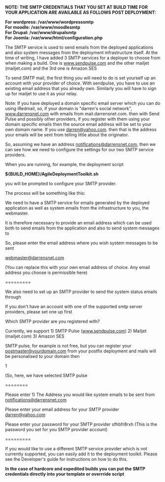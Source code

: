 **NOTE: THE SMTP CREDENTIALS THAT YOU SET AT BUILD TIME FOR YOUR APPLICATION ARE AVAILABLE AS FOLLOWS POST DEPLOYMENT:**  

**For wordpress: /var/www/wordpresssmtp**  
**For moodle: /var/www/moodlesmtp**  
**For Drupal: /var/www/drupalsmtp**  
**For Joomla: /var/www/html/configuration.php**  

The SMTP service is used to send emails from the deployed applications and also system messages from the deployment infrastructure itself. 
At the time of writing, I have added 3 SMTP services for a deployer to choose from when making a build. One is www.sendpulse.com and the other mailjet (mailjet.com) and the 3rd one is Amazon SES

To send SMTP mail, the first thing you will need to do is set yourself up an account with your provider of choice. With sendpulse, you have to use an existing email address that you already own. Similarly you will have to sign up for mailjet to use it as your relay. 

Note: If you have deployed a domain specific email server which you can do using iRedmail, so, if your domain is "darren's social network", www.darrensnet.com with emails from mail.darrensnet.com. then with Send Pulse and possibly other providers, if you register with them using your domain specific emails then the source email address will be set to your own domain name. If you use darren@yahoo.com. then that is the address your emails will be sent from telling little about the originator.

So, assuming we have an address notifications@darrensnet.com, then we can see how we need to configure the settings for our two SMTP service providers.

When you are running, for example, the deployment script

**${BUILD_HOME}/AgileDeploymentToolkit.sh** 

you will be prompted to configure your SMTP provider.

The process will be something like this:

We need to have a SMTP service for emails generated by the deployed application as well as system emails from the infrastructure to you, the webmaster.

It is therefore necessary to provide an email address which can be used both to send emails from the application and also to send system messages to

So, please enter the email address where you wish system messages to be sent

webmaster@darrensnet.com 

(You can replace this with your own email address of choice. Any email address you choose is permissible here)

=========

We also need to set up an SMTP provider to send the system status emails through

If you don't have an account with one of the supported smtp server providers, please set one up first

Which SMTP provider are you registered with?

Currently, we support 1) SMTP Pulse (www.sendpulse.com) 2) Mailjet (mailjet.com) 3) Amazon SES

SMTP pulse, for example is not free, but you can register your postmaster@yourdomain.com from your postfix deployment and mails will be personalised to your domain then

1

(So, here, we have selected SMTP pulse

========

Please enter 1) The Address you would like system emails to be sent from
notifications@darrensnet.com

Please enter your email address for your SMTP provider
darren@yahoo.com 

Please enter your password for your SMTP provider
sfhbfr8rxh (This is the password you set for you SMTP provider account)

=========

If you would like to use a different SMTP service provider which is not currently supported, you can easily add it to the deployment toolkit. Please see the Developer's guide for instructions on how to do this. 

**In the case of hardcore and expedited builds you can put the SMTP credentials directly into your template or overrride script**
